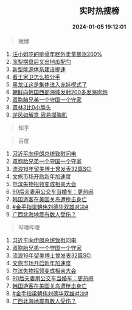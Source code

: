 <div align="center"><h2>实时热搜榜</h2><h4>2024-01-05 19:12:01</h4></div>

> 微博  

1. [汪小姐吃的排骨年糕外卖量暴涨200%](https://s.weibo.com/weibo?q=%23%E6%B1%AA%E5%B0%8F%E5%A7%90%E5%90%83%E7%9A%84%E6%8E%92%E9%AA%A8%E5%B9%B4%E7%B3%95%E5%A4%96%E5%8D%96%E9%87%8F%E6%9A%B4%E6%B6%A8200%25%23&t=31&band_rank=1&Refer=top)<br />
2. [冻梨摆盘后又出地瓜配勺](https://s.weibo.com/weibo?q=%23%E5%86%BB%E6%A2%A8%E6%91%86%E7%9B%98%E5%90%8E%E5%8F%88%E5%87%BA%E5%9C%B0%E7%93%9C%E9%85%8D%E5%8B%BA%23&t=31&band_rank=2&Refer=top)<br />
3. [新型能源体系建设提速](https://s.weibo.com/weibo?q=%23%E6%96%B0%E5%9E%8B%E8%83%BD%E6%BA%90%E4%BD%93%E7%B3%BB%E5%BB%BA%E8%AE%BE%E6%8F%90%E9%80%9F%23&t=31&band_rank=3&Refer=top)<br />
4. [看王家卫怎么拍分手](https://s.weibo.com/weibo?q=%E7%9C%8B%E7%8E%8B%E5%AE%B6%E5%8D%AB%E6%80%8E%E4%B9%88%E6%8B%8D%E5%88%86%E6%89%8B&t=31&band_rank=4&Refer=top)<br />
5. [黑龙江这是集体进入宠娃模式了](https://s.weibo.com/weibo?q=%23%E9%BB%91%E9%BE%99%E6%B1%9F%E8%BF%99%E6%98%AF%E9%9B%86%E4%BD%93%E8%BF%9B%E5%85%A5%E5%AE%A0%E5%A8%83%E6%A8%A1%E5%BC%8F%E4%BA%86%23&t=31&band_rank=5&Refer=top)<br />
6. [朝鲜向韩国西部海域发射200多发海岸炮](https://s.weibo.com/weibo?q=%23%E6%9C%9D%E9%B2%9C%E5%90%91%E9%9F%A9%E5%9B%BD%E8%A5%BF%E9%83%A8%E6%B5%B7%E5%9F%9F%E5%8F%91%E5%B0%84200%E5%A4%9A%E5%8F%91%E6%B5%B7%E5%B2%B8%E7%82%AE%23&t=31&band_rank=6&Refer=top)<br />
7. [双胞胎兄弟一个守国一个守家](https://s.weibo.com/weibo?q=%23%E5%8F%8C%E8%83%9E%E8%83%8E%E5%85%84%E5%BC%9F%E4%B8%80%E4%B8%AA%E5%AE%88%E5%9B%BD%E4%B8%80%E4%B8%AA%E5%AE%88%E5%AE%B6%23&t=31&band_rank=7&Refer=top)<br />
8. [双林3比0小胖头](https://s.weibo.com/weibo?q=%E5%8F%8C%E6%9E%973%E6%AF%940%E5%B0%8F%E8%83%96%E5%A4%B4&t=31&band_rank=8&Refer=top)<br />
9. [逆风如解意 容易摸胸肌](https://s.weibo.com/weibo?q=%E9%80%86%E9%A3%8E%E5%A6%82%E8%A7%A3%E6%84%8F%20%E5%AE%B9%E6%98%93%E6%91%B8%E8%83%B8%E8%82%8C&t=31&band_rank=9&Refer=top)<br />

> 知乎  


> 百度  

1. [习近平向伊朗总统致慰问电](https://www.baidu.com/s?wd=%E4%B9%A0%E8%BF%91%E5%B9%B3%E5%90%91%E4%BC%8A%E6%9C%97%E6%80%BB%E7%BB%9F%E8%87%B4%E6%85%B0%E9%97%AE%E7%94%B5&sa=fyb_news&rsv_dl=fyb_news)<br />
2. [双胞胎兄弟一个守国一个守家](https://www.baidu.com/s?wd=%E5%8F%8C%E8%83%9E%E8%83%8E%E5%85%84%E5%BC%9F%E4%B8%80%E4%B8%AA%E5%AE%88%E5%9B%BD%E4%B8%80%E4%B8%AA%E5%AE%88%E5%AE%B6&sa=fyb_news&rsv_dl=fyb_news)<br />
3. [流浪16年留美博士曾发表32篇SCI](https://www.baidu.com/s?wd=%E6%B5%81%E6%B5%AA16%E5%B9%B4%E7%95%99%E7%BE%8E%E5%8D%9A%E5%A3%AB%E6%9B%BE%E5%8F%91%E8%A1%A832%E7%AF%87SCI&sa=fyb_news&rsv_dl=fyb_news)<br />
4. [文旅市场开启新年加速度](https://www.baidu.com/s?wd=%E6%96%87%E6%97%85%E5%B8%82%E5%9C%BA%E5%BC%80%E5%90%AF%E6%96%B0%E5%B9%B4%E5%8A%A0%E9%80%9F%E5%BA%A6&sa=fyb_news&rsv_dl=fyb_news)<br />
5. [尔滨失物招领变成相亲大会](https://www.baidu.com/s?wd=%E5%B0%94%E6%BB%A8%E5%A4%B1%E7%89%A9%E6%8B%9B%E9%A2%86%E5%8F%98%E6%88%90%E7%9B%B8%E4%BA%B2%E5%A4%A7%E4%BC%9A&sa=fyb_news&rsv_dl=fyb_news)<br />
6. [90后夫妻用公交车当婚车：更热闹](https://www.baidu.com/s?wd=90%E5%90%8E%E5%A4%AB%E5%A6%BB%E7%94%A8%E5%85%AC%E4%BA%A4%E8%BD%A6%E5%BD%93%E5%A9%9A%E8%BD%A6%EF%BC%9A%E6%9B%B4%E7%83%AD%E9%97%B9&sa=fyb_news&rsv_dl=fyb_news)<br />
7. [韩国游客在美国关岛遭枪击身亡](https://www.baidu.com/s?wd=%E9%9F%A9%E5%9B%BD%E6%B8%B8%E5%AE%A2%E5%9C%A8%E7%BE%8E%E5%9B%BD%E5%85%B3%E5%B2%9B%E9%81%AD%E6%9E%AA%E5%87%BB%E8%BA%AB%E4%BA%A1&sa=fyb_news&rsv_dl=fyb_news)<br />
8. [#金手指梁朝伟刘德华双雄对决#](https://www.baidu.com/s?wd=%23%E9%87%91%E6%89%8B%E6%8C%87%E6%A2%81%E6%9C%9D%E4%BC%9F%E5%88%98%E5%BE%B7%E5%8D%8E%E5%8F%8C%E9%9B%84%E5%AF%B9%E5%86%B3%23&sa=fyb_news&rsv_dl=fyb_news)<br />
9. [广西北海地震有数人受伤？](https://www.baidu.com/s?wd=%E5%B9%BF%E8%A5%BF%E5%8C%97%E6%B5%B7%E5%9C%B0%E9%9C%87%E6%9C%89%E6%95%B0%E4%BA%BA%E5%8F%97%E4%BC%A4%EF%BC%9F&sa=fyb_news&rsv_dl=fyb_news)<br />

> 哔哩哔哩  

1. [习近平向伊朗总统致慰问电](https://www.baidu.com/s?wd=%E4%B9%A0%E8%BF%91%E5%B9%B3%E5%90%91%E4%BC%8A%E6%9C%97%E6%80%BB%E7%BB%9F%E8%87%B4%E6%85%B0%E9%97%AE%E7%94%B5&sa=fyb_news&rsv_dl=fyb_news)<br />
2. [双胞胎兄弟一个守国一个守家](https://www.baidu.com/s?wd=%E5%8F%8C%E8%83%9E%E8%83%8E%E5%85%84%E5%BC%9F%E4%B8%80%E4%B8%AA%E5%AE%88%E5%9B%BD%E4%B8%80%E4%B8%AA%E5%AE%88%E5%AE%B6&sa=fyb_news&rsv_dl=fyb_news)<br />
3. [流浪16年留美博士曾发表32篇SCI](https://www.baidu.com/s?wd=%E6%B5%81%E6%B5%AA16%E5%B9%B4%E7%95%99%E7%BE%8E%E5%8D%9A%E5%A3%AB%E6%9B%BE%E5%8F%91%E8%A1%A832%E7%AF%87SCI&sa=fyb_news&rsv_dl=fyb_news)<br />
4. [文旅市场开启新年加速度](https://www.baidu.com/s?wd=%E6%96%87%E6%97%85%E5%B8%82%E5%9C%BA%E5%BC%80%E5%90%AF%E6%96%B0%E5%B9%B4%E5%8A%A0%E9%80%9F%E5%BA%A6&sa=fyb_news&rsv_dl=fyb_news)<br />
5. [尔滨失物招领变成相亲大会](https://www.baidu.com/s?wd=%E5%B0%94%E6%BB%A8%E5%A4%B1%E7%89%A9%E6%8B%9B%E9%A2%86%E5%8F%98%E6%88%90%E7%9B%B8%E4%BA%B2%E5%A4%A7%E4%BC%9A&sa=fyb_news&rsv_dl=fyb_news)<br />
6. [90后夫妻用公交车当婚车：更热闹](https://www.baidu.com/s?wd=90%E5%90%8E%E5%A4%AB%E5%A6%BB%E7%94%A8%E5%85%AC%E4%BA%A4%E8%BD%A6%E5%BD%93%E5%A9%9A%E8%BD%A6%EF%BC%9A%E6%9B%B4%E7%83%AD%E9%97%B9&sa=fyb_news&rsv_dl=fyb_news)<br />
7. [韩国游客在美国关岛遭枪击身亡](https://www.baidu.com/s?wd=%E9%9F%A9%E5%9B%BD%E6%B8%B8%E5%AE%A2%E5%9C%A8%E7%BE%8E%E5%9B%BD%E5%85%B3%E5%B2%9B%E9%81%AD%E6%9E%AA%E5%87%BB%E8%BA%AB%E4%BA%A1&sa=fyb_news&rsv_dl=fyb_news)<br />
8. [#金手指梁朝伟刘德华双雄对决#](https://www.baidu.com/s?wd=%23%E9%87%91%E6%89%8B%E6%8C%87%E6%A2%81%E6%9C%9D%E4%BC%9F%E5%88%98%E5%BE%B7%E5%8D%8E%E5%8F%8C%E9%9B%84%E5%AF%B9%E5%86%B3%23&sa=fyb_news&rsv_dl=fyb_news)<br />
9. [广西北海地震有数人受伤？](https://www.baidu.com/s?wd=%E5%B9%BF%E8%A5%BF%E5%8C%97%E6%B5%B7%E5%9C%B0%E9%9C%87%E6%9C%89%E6%95%B0%E4%BA%BA%E5%8F%97%E4%BC%A4%EF%BC%9F&sa=fyb_news&rsv_dl=fyb_news)<br />
